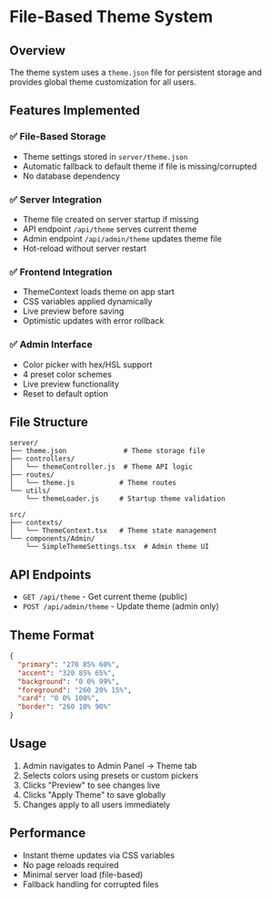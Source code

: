 # File-Based Theme System

## Overview
The theme system uses a `theme.json` file for persistent storage and provides global theme customization for all users.

## Features Implemented

### ✅ File-Based Storage
- Theme settings stored in `server/theme.json`
- Automatic fallback to default theme if file is missing/corrupted
- No database dependency

### ✅ Server Integration
- Theme file created on server startup if missing
- API endpoint `/api/theme` serves current theme
- Admin endpoint `/api/admin/theme` updates theme file
- Hot-reload without server restart

### ✅ Frontend Integration
- ThemeContext loads theme on app start
- CSS variables applied dynamically
- Live preview before saving
- Optimistic updates with error rollback

### ✅ Admin Interface
- Color picker with hex/HSL support
- 4 preset color schemes
- Live preview functionality
- Reset to default option

## File Structure
```
server/
├── theme.json              # Theme storage file
├── controllers/
│   └── themeController.js  # Theme API logic
├── routes/
│   └── theme.js           # Theme routes
└── utils/
    └── themeLoader.js     # Startup theme validation

src/
├── contexts/
│   └── ThemeContext.tsx   # Theme state management
└── components/Admin/
    └── SimpleThemeSettings.tsx  # Admin theme UI
```

## API Endpoints
- `GET /api/theme` - Get current theme (public)
- `POST /api/admin/theme` - Update theme (admin only)

## Theme Format
```json
{
  "primary": "270 85% 60%",
  "accent": "320 85% 65%",
  "background": "0 0% 99%",
  "foreground": "260 20% 15%",
  "card": "0 0% 100%",
  "border": "260 10% 90%"
}
```

## Usage
1. Admin navigates to Admin Panel → Theme tab
2. Selects colors using presets or custom pickers
3. Clicks "Preview" to see changes live
4. Clicks "Apply Theme" to save globally
5. Changes apply to all users immediately

## Performance
- Instant theme updates via CSS variables
- No page reloads required
- Minimal server load (file-based)
- Fallback handling for corrupted files